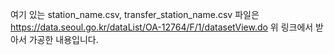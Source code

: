 여기 있는  station_name.csv, transfer_station_name.csv 파일은
https://data.seoul.go.kr/dataList/OA-12764/F/1/datasetView.do
위 링크에서 받아서 가공한 내용입니다.

